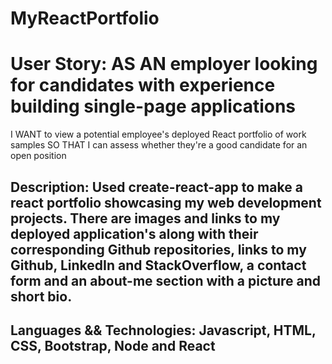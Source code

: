 # MyReactPortfolio

# User Story: AS AN employer looking for candidates with experience building single-page applications
I WANT to view a potential employee's deployed React portfolio of work samples
SO THAT I can assess whether they're a good candidate for an open position

## Description: Used create-react-app to make a react portfolio showcasing my web development projects. There are images and links to my deployed application's along with their corresponding Github repositories, links to my Github, LinkedIn and StackOverflow, a contact form and an about-me section with a picture and short bio.

## Languages && Technologies: Javascript, HTML, CSS, Bootstrap, Node and React

